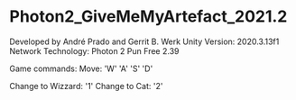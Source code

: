 # Photon2_GiveMeMyArtefact_2021.2
Developed by André Prado and Gerrit B. Werk
Unity Version: 2020.3.13f1
Network Technology: Photon 2 Pun Free 2.39

Game commands:
Move:
	'W'
	'A'
	'S'
	'D'
	
Change to Wizzard: '1'
Change to Cat: '2'
